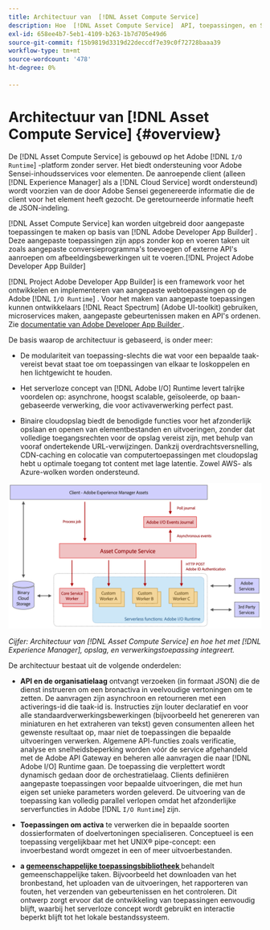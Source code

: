 ```yaml
---
title: Architectuur van  [!DNL Asset Compute Service]
description: Hoe  [!DNL Asset Compute Service]  API, toepassingen, en SDK werken samen om de wolk-inheemse dienst van de activaverwerking te verlenen.
exl-id: 658ee4b7-5eb1-4109-b263-1b7d705e49d6
source-git-commit: f15b9819d3319d22deccdf7e39c0f72728baaa39
workflow-type: tm+mt
source-wordcount: '478'
ht-degree: 0%

---
```


# Architectuur van [!DNL Asset Compute Service] {#overview}

De [!DNL Asset Compute Service] is gebouwd op het Adobe [!DNL `I/O Runtime`] -platform zonder server. Het biedt ondersteuning voor Adobe Sensei-inhoudsservices voor elementen. De aanroepende client (alleen [!DNL Experience Manager] als a [!DNL Cloud Service] wordt ondersteund) wordt voorzien van de door Adobe Sensei gegenereerde informatie die de client voor het element heeft gezocht. De geretourneerde informatie heeft de JSON-indeling.

[!DNL Asset Compute Service] kan worden uitgebreid door aangepaste toepassingen te maken op basis van [!DNL Adobe Developer App Builder] . Deze aangepaste toepassingen zijn apps zonder kop en voeren taken uit zoals aangepaste conversieprogramma&#39;s toevoegen of externe API&#39;s aanroepen om afbeeldingsbewerkingen uit te voeren.[!DNL Project Adobe Developer App Builder]

[!DNL Project Adobe Developer App Builder] is een framework voor het ontwikkelen en implementeren van aangepaste webtoepassingen op de Adobe [!DNL `I/O Runtime`] . Voor het maken van aangepaste toepassingen kunnen ontwikkelaars [!DNL React Spectrum] (Adobe UI-toolkit) gebruiken, microservices maken, aangepaste gebeurtenissen maken en API&#39;s ordenen. Zie [ documentatie van Adobe Developer App Builder ](https://developer.adobe.com/app-builder/docs/overview).

De basis waarop de architectuur is gebaseerd, is onder meer:

* De modulariteit van toepassing-slechts die wat voor een bepaalde taak-vereist bevat staat toe om toepassingen van elkaar te loskoppelen en hen lichtgewicht te houden.

* Het serverloze concept van [!DNL Adobe I/O] Runtime levert talrijke voordelen op: asynchrone, hoogst scalable, geïsoleerde, op baan-gebaseerde verwerking, die voor activaverwerking perfect past.

* Binaire cloudopslag biedt de benodigde functies voor het afzonderlijk opslaan en openen van elementbestanden en uitvoeringen, zonder dat volledige toegangsrechten voor de opslag vereist zijn, met behulp van vooraf ondertekende URL-verwijzingen. Dankzij overdrachtsversnelling, CDN-caching en colocatie van computertoepassingen met cloudopslag hebt u optimale toegang tot content met lage latentie. Zowel AWS- als Azure-wolken worden ondersteund.

![ Architectuur van de Dienst van Asset Compute ](assets/architecture-diagram.png)

*Cijfer: Architectuur van [!DNL Asset Compute Service] en hoe het met [!DNL Experience Manager], opslag, en verwerkingstoepassing integreert.*

De architectuur bestaat uit de volgende onderdelen:

* **API en de organisatielaag** ontvangt verzoeken (in formaat JSON) die de dienst instrueren om een bronactiva in veelvoudige vertoningen om te zetten. De aanvragen zijn asynchroon en retourneren met een activerings-id die taak-id is. Instructies zijn louter declaratief en voor alle standaardverwerkingsbewerkingen (bijvoorbeeld het genereren van miniaturen en het extraheren van tekst) geven consumenten alleen het gewenste resultaat op, maar niet de toepassingen die bepaalde uitvoeringen verwerken. Algemene API-functies zoals verificatie, analyse en snelheidsbeperking worden vóór de service afgehandeld met de Adobe API Gateway en beheren alle aanvragen die naar [!DNL Adobe I/O] Runtime gaan. De toepassing die verplettert wordt dynamisch gedaan door de orchestratielaag. Clients definiëren aangepaste toepassingen voor bepaalde uitvoeringen, die met hun eigen set unieke parameters worden geleverd. De uitvoering van de toepassing kan volledig parallel verlopen omdat het afzonderlijke serverfuncties in Adobe [!DNL `I/O Runtime`] zijn.

* **Toepassingen om activa** te verwerken die in bepaalde soorten dossierformaten of doelvertoningen specialiseren. Conceptueel is een toepassing vergelijkbaar met het UNIX® pipe-concept: een invoerbestand wordt omgezet in een of meer uitvoerbestanden.

* **a [ gemeenschappelijke toepassingsbibliotheek ](https://github.com/adobe/asset-compute-sdk)** behandelt gemeenschappelijke taken. Bijvoorbeeld het downloaden van het bronbestand, het uploaden van de uitvoeringen, het rapporteren van fouten, het verzenden van gebeurtenissen en het controleren. Dit ontwerp zorgt ervoor dat de ontwikkeling van toepassingen eenvoudig blijft, waarbij het serverloze concept wordt gebruikt en interactie beperkt blijft tot het lokale bestandssysteem.

<!-- TBD:

* About the YAML file?
* minimize description to custom applications
* remove all internal stuff (e.g. Photoshop application, API Gateway) from text and diagram
* update diagram to focus on 3rd party custom applications ONLY
* Explain important transactions/handshakes?
* Flow of assets/control? See the illustration on the Nui diagrams wiki.
* Illustrations. See the SVG shared by Alex.
* Exceptions? Limitations? Call-outs? Gotchas?
* Do we want to add what basic processing is not available currently, that is expected by existing AEM customers?
-->
